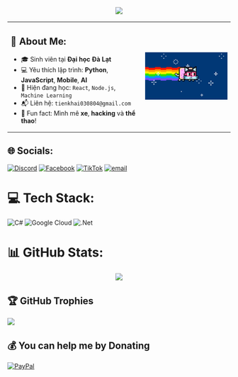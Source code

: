 <p align="center">
  <img src="https://github-readme-activity-graph.vercel.app/graph?username=intekaih&theme=react-dark&hide_border=true" />
</p>

<table>
  <tr>
    <td>
      <h2>💫 About Me:</h2>
      <ul>
        <li>🎓 Sinh viên tại <strong>Đại học Đà Lạt</strong></li>
        <li>💻 Yêu thích lập trình: <strong>Python</strong>, <strong>JavaScript</strong>, <strong>Mobile</strong>, <strong>AI</strong></li>
        <li>🌱 Hiện đang học: <code>React</code>, <code>Node.js</code>, <code>Machine Learning</code></li>
        <li>📬 Liên hệ: <code>tienkhai030804@gmail.com</code></li>
        <li>🎉 Fun fact: Mình mê <strong>xe</strong>, <strong>hacking</strong> và <strong>thể thao</strong>!</li>
      </ul>
    </td>
    <td>
      <img src="https://github.com/intekaih/intekaih/blob/main/assets/Rainbow%20Glasses%20GIF%20by%20nounish%20%E2%8C%90%E2%97%A8-%E2%97%A8.gif?raw=true" width="350px"/>
    </td>
  </tr>
</table>

## 🌐 Socials:
[![Discord](https://img.shields.io/badge/Discord-%237289DA.svg?logo=discord&logoColor=white)](https://discord.gg/intekaih) [![Facebook](https://img.shields.io/badge/Facebook-%231877F2.svg?logo=Facebook&logoColor=white)](https://facebook.com/Inte.kaih.384) [![TikTok](https://img.shields.io/badge/TikTok-%23000000.svg?logo=TikTok&logoColor=white)](https://tiktok.com/@Inte.kaih.384) [![email](https://img.shields.io/badge/Email-D14836?logo=gmail&logoColor=white)](mailto:tienkhai030804@gmail.com) 

# 💻 Tech Stack:
![C#](https://img.shields.io/badge/c%23-%23239120.svg?style=for-the-badge&logo=csharp&logoColor=white) ![Google Cloud](https://img.shields.io/badge/GoogleCloud-%234285F4.svg?style=for-the-badge&logo=google-cloud&logoColor=white) ![.Net](https://img.shields.io/badge/.NET-5C2D91?style=for-the-badge&logo=.net&logoColor=white)
# 📊 GitHub Stats:

<p align="center">
  <img src="https://nirzak-streak-stats.vercel.app/?user=intekaih&theme=neon&hide_border=false" />
</p>


## 🏆 GitHub Trophies
![](https://github-profile-trophy.vercel.app/?username=intekaih&theme=radical&no-frame=false&no-bg=true&margin-w=4)

  ## 💰 You can help me by Donating
  [![PayPal](https://img.shields.io/badge/PayPal-00457C?style=for-the-badge&logo=paypal&logoColor=white)](https://paypal.me/intekaih) 

  
<!-- Proudly created with GPRM ( https://gprm.itsvg.in ) -->
